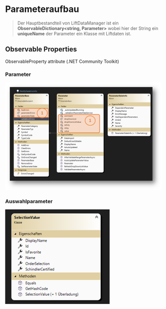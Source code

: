 # Parameteraufbau

>Der Hauptbestandteil von LiftDataManager ist ein **ObservableDictionary\<string, Parameter\>** wobei hier der String ein **uniqueName** der Parameter ein Klasse mit Liftdaten ist.

## Observable Properties

ObservableProperty attribute (.NET Community Toolkit)

### Parameter
![image](/LiftDataManager/Docs/HelpImages/image139.png)  

### Auswahlparameter
![image](/LiftDataManager/Docs/HelpImages/image196.png)  


[//]: # (Tags: Parameteraufbau | ObservableProperty | ObservableDictionary | uniqueName | .NET Community Toolkit)
